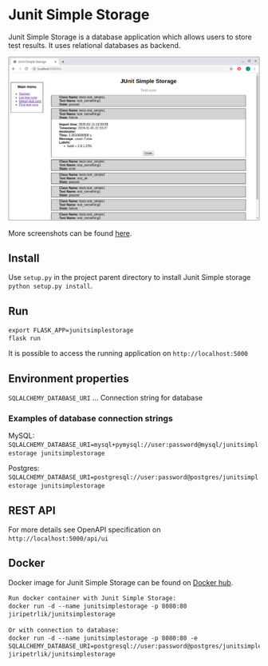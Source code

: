 # Junit Simple Storage

Junit Simple Storage is a database application which
allows users to store test results. It uses relational
databases as backend.

![screenshot](docs/screenshots/screenshot-list.png)

More screenshots can be found [here](docs/screenshots.md).

## Install

Use `setup.py` in the project parent directory to install
Junit Simple storage `python setup.py install`.

## Run

```
export FLASK_APP=junitsimplestorage
flask run
```

It is possible to access the running application on `http://localhost:5000`

## Environment properties

`SQLALCHEMY_DATABASE_URI` ... Connection string for database

### Examples of database connection strings

MySQL: `SQLALCHEMY_DATABASE_URI=mysql+pymysql://user:password@mysql/junitsimplestorage junitsimplestorage`

Postgres: `SQLALCHEMY_DATABASE_URI=postgresql://user:password@postgres/junitsimplestorage junitsimplestorage`

## REST API

For more details see OpenAPI specification on `http://localhost:5000/api/ui`

## Docker

Docker image for Junit Simple Storage can be found on
[Docker hub](https://hub.docker.com/r/jiripetrlik/junitsimplestorage).

```
Run docker container with Junit Simple Storage:
docker run -d --name junitsimplestorage -p 8080:80 jiripetrlik/junitsimplestorage

Or with connection to database:
docker run -d --name junitsimplestorage -p 8080:80 -e SQLALCHEMY_DATABASE_URI=postgresql://user:password@postgres/junitsimplestorage jiripetrlik/junitsimplestorage
```
